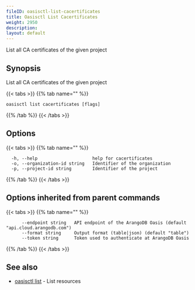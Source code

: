 ```yaml
---
fileID: oasisctl-list-cacertificates
title: Oasisctl List Cacertificates
weight: 2950
description: 
layout: default
---
```

List all CA certificates of the given project

## Synopsis

List all CA certificates of the given project

{{< tabs >}}
{{% tab name="" %}}
```
oasisctl list cacertificates [flags]
```
{{% /tab %}}
{{< /tabs >}}

## Options

{{< tabs >}}
{{% tab name="" %}}
```
  -h, --help                     help for cacertificates
  -o, --organization-id string   Identifier of the organization
  -p, --project-id string        Identifier of the project
```
{{% /tab %}}
{{< /tabs >}}

## Options inherited from parent commands

{{< tabs >}}
{{% tab name="" %}}
```
      --endpoint string   API endpoint of the ArangoDB Oasis (default "api.cloud.arangodb.com")
      --format string     Output format (table|json) (default "table")
      --token string      Token used to authenticate at ArangoDB Oasis
```
{{% /tab %}}
{{< /tabs >}}

## See also

* [oasisctl list]()	 - List resources

